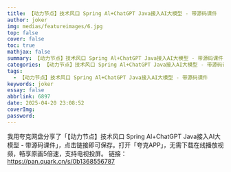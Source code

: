 ```yaml
---
title: 【动力节点】技术风口 Spring Al+ChatGPT Java接入AI大模型 - 带源码课件
author: joker
img: medias/featureimages/6.jpg
top: false
cover: false
toc: true
mathjax: false
summary: 【动力节点】技术风口 Spring Al+ChatGPT Java接入AI大模型 - 带源码课件
categories: 【动力节点】技术风口 Spring Al+ChatGPT Java接入AI大模型 - 带源码课件
tags:
  - 【动力节点】技术风口 Spring Al+ChatGPT Java接入AI大模型 - 带源码课件
keywords: joker
essay: false
abbrlink: 6897
date: 2025-04-20 23:08:52
coverImg:
password:
---
```


我用夸克网盘分享了「【动力节点】技术风口 Spring Al+ChatGPT Java接入AI大模型 - 带源码课件」，点击链接即可保存。打开「夸克APP」，无需下载在线播放视频，畅享原画5倍速，支持电视投屏。
链接：https://pan.quark.cn/s/0b1368556787
